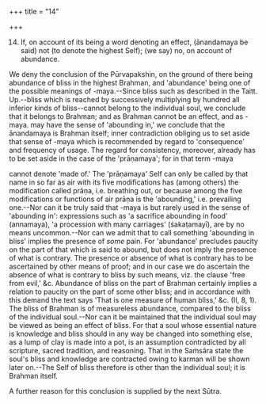 +++
title = "14"

+++


14. If, on account of its being a word denoting an effect, (ānandamaya be said) not (to denote the highest Self); (we say) no, on account of abundance.

We deny the conclusion of the Pūrvapakshin, on the ground of there being abundance of bliss in the highest Brahman, and 'abundance' being one of the possible meanings of -maya.--Since bliss such as described in the Taitt. Up.--bliss which is reached by successively multiplying by hundred all inferior kinds of bliss--cannot belong to the individual soul, we conclude that it belongs to Brahman; and as Brahman cannot be an effect, and as -maya. may have the sense of 'abounding in,' we conclude that the ānandamaya is Brahman itself; inner contradiction obliging us to set aside that sense of -maya which is recommended by regard to 'consequence' and frequency of usage. The regard for consistency, moreover, already has to be set aside in the case of the 'prāṇamaya'; for in that term -maya

cannot denote 'made of.' The 'prāṇamaya' Self can only be called by that name in so far as air with its five modifications has (among others) the modification called prāṇa, i.e. breathing out, or because among the five modifications or functions of air prāṇa is the 'abounding,' i.e. prevailing one.--Nor can it be truly said that -maya is but rarely used in the sense of 'abounding in': expressions such as 'a sacrifice abounding in food' (annamaya), 'a procession with many carriages' (śakaṭamayī), are by no means uncommon.--Nor can we admit that to call something 'abounding in bliss' implies the presence of _some_ pain. For 'abundance' precludes paucity on the part of that which is said to abound, but does not imply the presence of what is contrary. The presence or absence of what is contrary has to be ascertained by other means of proof; and in our case we do ascertain the absence of what is contrary to bliss by such means, viz. the clause 'free from evil,' &c. Abundance of bliss on the part of Brahman certainly implies a relation to paucity on the part of some other bliss; and in accordance with this demand the text says 'That is one measure of human bliss,' &c. (II, 8, 1). The bliss of Brahman is of measureless abundance, compared to the bliss of the individual soul.--Nor can it be maintained that the individual soul may be viewed as being an effect of bliss. For that a soul whose essential nature is knowledge and bliss should in any way be changed into something else, as a lump of clay is made into a pot, is an assumption contradicted by all scripture, sacred tradition, and reasoning. That in the Saṁsāra state the soul's bliss and knowledge are contracted owing to karman will be shown later on.--The Self of bliss therefore is other than the individual soul; it is Brahman itself.

A further reason for this conclusion is supplied by the next Sūtra.

